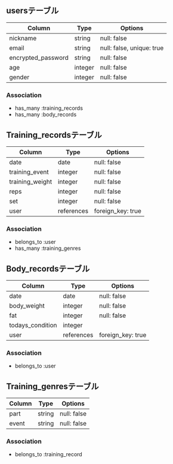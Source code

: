 ## usersテーブル

| Column             | Type     | Options                   |
| ------------------ | -------- | ------------------------- |
| nickname           | string   | null: false               |
| email              | string   | null: false, unique: true |
| encrypted_password | string   | null: false               |
| age                | integer  | null: false               |
| gender             | integer  | null: false               |

### Association

- has_many :training_records
- has_many :body_records


## Training_recordsテーブル

| Column          | Type       | Options           |
| --------------- | ---------- | ----------------- |
| date            | date       | null: false       |
| training_event  | integer    | null: false       |
| training_weight | integer    | null: false       |
| reps            | integer    | null: false       |
| set             | integer    | null: false       |
| user            | references | foreign_key: true |


### Association

- belongs_to :user
- has_many :training_genres

## Body_recordsテーブル

| Column           | Type       | Options           |
| ---------------- | ---------- | ----------------- |
| date             | date       | null: false       |
| body_weight      | integer    | null: false       |
| fat              | integer    | null: false       |
| todays_condition | integer    |                   |
| user             | references | foreign_key: true |

### Association

- belongs_to :user

## Training_genresテーブル

| Column           | Type       | Options           |
| ---------------- | ---------- | ----------------- |
| part             | string     | null: false       |
| event            | string     | null: false       |

### Association

- belongs_to :training_record